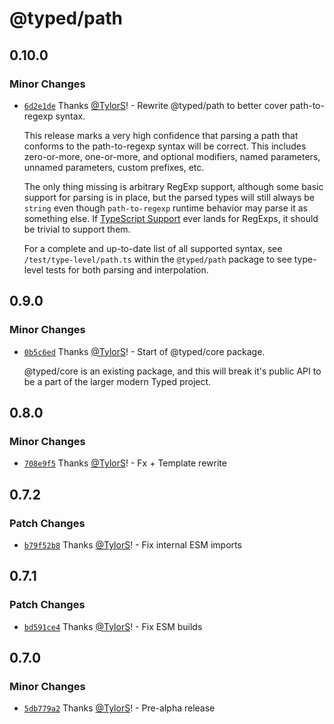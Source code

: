 # @typed/path

## 0.10.0

### Minor Changes

- [`6d2e1de`](https://github.com/TylorS/typed/commit/6d2e1debbe6665badeefd200c62657d5159000c4) Thanks [@TylorS](https://github.com/TylorS)! - Rewrite @typed/path to better cover path-to-regexp syntax.

  This release marks a very high confidence that parsing a path that conforms
  to the path-to-regexp syntax will be correct. This includes zero-or-more, one-or-more,
  and optional modifiers, named parameters, unnamed parameters, custom prefixes, etc.

  The only thing missing is arbitrary RegExp support, although some basic support for parsing is
  in place, but the parsed types will still always be `string` even though `path-to-regexp`
  runtime behavior may parse it as something else. If [TypeScript Support](https://github.com/microsoft/TypeScript/pull/55600)
  ever lands for RegExps, it should be trivial to support them.

  For a complete and up-to-date list of all supported syntax, see `/test/type-level/path.ts`
  within the `@typed/path` package to see type-level tests for both parsing and interpolation.

## 0.9.0

### Minor Changes

- [`0b5c6ed`](https://github.com/TylorS/typed/commit/0b5c6edd739f753c5616a07cee5b9e08f8507595) Thanks [@TylorS](https://github.com/TylorS)! - Start of @typed/core package.

  @typed/core is an existing package, and this will break it's public API to be a part of the larger modern
  Typed project.

## 0.8.0

### Minor Changes

- [`708e9f5`](https://github.com/TylorS/typed/commit/708e9f58860702a7b8290ea261b1dad8b4b1c1c8) Thanks [@TylorS](https://github.com/TylorS)! - Fx + Template rewrite

## 0.7.2

### Patch Changes

- [`b79f52b8`](https://github.com/TylorS/typed/commit/b79f52b8f30b33db609880e1c7304a0d82e3bc7f) Thanks [@TylorS](https://github.com/TylorS)! - Fix internal ESM imports

## 0.7.1

### Patch Changes

- [`bd591ce4`](https://github.com/TylorS/typed/commit/bd591ce436247967cd0daeb5413335f06aea4418) Thanks [@TylorS](https://github.com/TylorS)! - Fix ESM builds

## 0.7.0

### Minor Changes

- [`5db779a2`](https://github.com/TylorS/typed/commit/5db779a2d2a0f6d78d5853dee6ca92b7385474bf) Thanks [@TylorS](https://github.com/TylorS)! - Pre-alpha release
